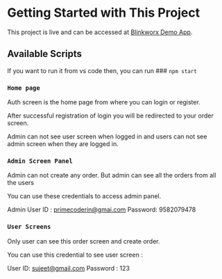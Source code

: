 # Getting Started with This Project

This project is live and can be accessed at [Blinkworx Demo App](https://blinkworx.netlify.app/Account/Auth).

## Available Scripts

If you want to run it from vs code then, you can run ### `npm start`


### `Home page `

Auth screen is the home page from where you can login or register. 

After successful registration of login you will be redirected to your order screen.

Admin can not see user screen when logged in and users can not see admin screen when they are logged in.

### `Admin Screen Panel`

Admin can not create any order. But admin can see all the orders from all the users

You can use these credentials to access admin panel.

Admin User ID : primecoderin@gmai.com
Password: 9582079478



### `User Screens`

Only user can see this order screen and create order. 

You can use this credential to see user screen : 

User ID: sujeet@gmail.com
Password : 123




